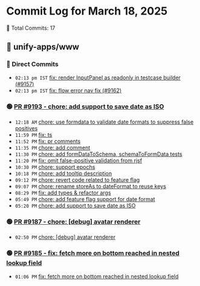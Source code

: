 # Commit Log for March 18, 2025

📝 Total Commits: 17

## 📁 unify-apps/www

### 🔨 Direct Commits

- `02:13 pm IST` [fix: render InputPanel as readonly in testcase builder (#9157)](https://github.com/unify-apps/www/commit/cb91540d04a2c624b4d35b2a83fd1cdbd4e8bea7)
- `02:13 pm IST` [fix: flow error nav fix (#9162)](https://github.com/unify-apps/www/commit/2638a64f2844f710851881174a8b2b2d57ab3b8c)

### 🟢 [PR #9193 - chore: add support to save date as ISO](https://github.com/unify-apps/www/pull/9193)

- `12:18 AM` [chore: use formdata to validate date formats to suppress false positives](https://github.com/unify-apps/www/commit/cfa5418f3a0c0bbf8e58d672a08b5a1f6ed629ee)
- `11:59 PM` [fix: ts](https://github.com/unify-apps/www/commit/01ff6e0b61eff9d439bdc0163f717e3007fafd54)
- `11:52 PM` [fix: pr comments](https://github.com/unify-apps/www/commit/d68bc9535d562fd2b0df9060a4fc35f47c2aa5e8)
- `11:35 PM` [chore: add comment](https://github.com/unify-apps/www/commit/27b93dbd44a2cedf44bf1cabadf8d80e2e3671ad)
- `11:30 PM` [chore: add formDataToSchema, schemaToFormData tests](https://github.com/unify-apps/www/commit/94d61cbe378c45598abf7873c8d39a95eddd7d80)
- `11:20 PM` [fix: omit false-positive validation from rjsf](https://github.com/unify-apps/www/commit/bf128f81d3268e719b2a27ad3c5e726cfbf27180)
- `10:30 PM` [chore: support epochs](https://github.com/unify-apps/www/commit/28813da60dc1bd1d918c4342651afe6b071c9460)
- `10:18 PM` [chore: add tooltip description](https://github.com/unify-apps/www/commit/786891b2ead857470603ed8f531961754106600c)
- `09:12 PM` [chore: revert code related to feature flag](https://github.com/unify-apps/www/commit/567c336f1dbfd08926c48bc877687cd7cc4d012a)
- `09:07 PM` [chore: rename storeAs to dateFormat to reuse keys](https://github.com/unify-apps/www/commit/e18362411a0202e68af155d7e655d53dd3c3824c)
- `08:29 PM` [fix: add types & refactor args](https://github.com/unify-apps/www/commit/37be37bf6dc40a946fe98f60ca72d9483439c59a)
- `05:49 PM` [chore: add feature flag support for date format](https://github.com/unify-apps/www/commit/5d3e9e78eca44181a8aa23afd3780a00a4f551a7)
- `05:20 PM` [chore: add support to save date as ISO](https://github.com/unify-apps/www/commit/3a6937bb401b107fd82d561e8fdfbc280e4cb1d3)

### 🟢 [PR #9187 - chore: [debug] avatar renderer](https://github.com/unify-apps/www/pull/9187)

- `02:50 PM` [chore: [debug] avatar renderer](https://github.com/unify-apps/www/commit/95417898a6652e40dc32df64df988fbabb0271d0)

### 🟢 [PR #9185 - fix: fetch more on bottom reached in nested lookup field](https://github.com/unify-apps/www/pull/9185)

- `01:06 PM` [fix: fetch more on bottom reached in nested lookup field](https://github.com/unify-apps/www/commit/d6ed34f6fe283372b0a46e00e7029a935b7b03f6)


